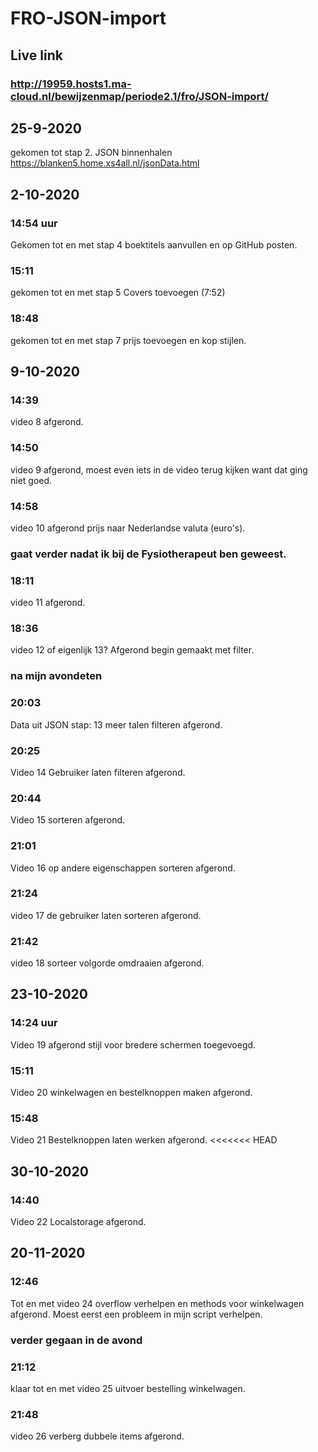 # FRO-JSON-import 
## Live link
### http://19959.hosts1.ma-cloud.nl/bewijzenmap/periode2.1/fro/JSON-import/
## 25-9-2020
gekomen tot stap 2. JSON binnenhalen https://blanken5.home.xs4all.nl/jsonData.html
## 2-10-2020
### 14:54 uur
Gekomen tot en met stap 4 boektitels aanvullen en op GitHub posten.
### 15:11
gekomen tot en met stap 5 Covers toevoegen (7:52)
### 18:48
gekomen tot en met stap 7 prijs toevoegen en kop stijlen.
## 9-10-2020
### 14:39
video 8 afgerond.
### 14:50
video 9 afgerond, moest even iets in de video terug kijken want dat ging niet goed. 
### 14:58
video 10 afgerond prijs naar Nederlandse valuta (euro's).
### gaat verder nadat ik bij de Fysiotherapeut ben geweest.
### 18:11
video 11 afgerond.
### 18:36
video 12 of eigenlijk 13? Afgerond begin gemaakt met filter.
### na mijn avondeten 
### 20:03
Data uit JSON stap: 13 meer talen filteren afgerond.
### 20:25 
Video 14 Gebruiker laten filteren afgerond.
### 20:44
Video 15 sorteren afgerond.
### 21:01
Video 16 op andere eigenschappen sorteren afgerond.
### 21:24
video 17 de gebruiker laten sorteren afgerond.
### 21:42
video 18 sorteer volgorde omdraaien afgerond.

## 23-10-2020
### 14:24 uur
Video 19 afgerond stijl voor bredere schermen toegevoegd.
### 15:11
Video 20 winkelwagen en bestelknoppen maken afgerond.
### 15:48
Video 21 Bestelknoppen laten werken afgerond.
<<<<<<< HEAD

## 30-10-2020
### 14:40
Video 22 Localstorage afgerond.

## 20-11-2020
### 12:46 
Tot en met video 24 overflow verhelpen en methods voor winkelwagen afgerond.
Moest eerst een probleem in mijn script verhelpen.
### verder gegaan in de avond
### 21:12
klaar tot en met video 25 uitvoer bestelling winkelwagen.
### 21:48
video 26 verberg dubbele items afgerond.
